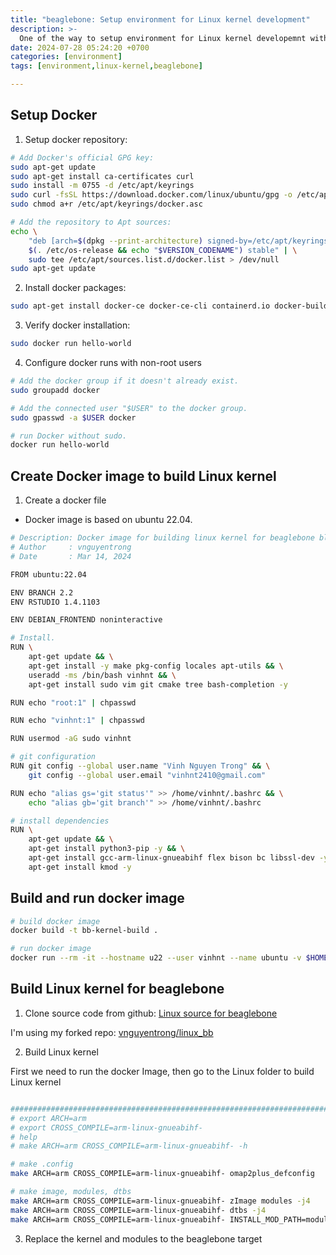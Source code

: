```yaml
---
title: "beaglebone: Setup environment for Linux kernel development"
description: >-
  One of the way to setup environment for Linux kernel developemnt with Beaglebone Black
date: 2024-07-28 05:24:20 +0700
categories: [environment]
tags: [environment,linux-kernel,beaglebone]

---
```


## Setup Docker

1. Setup docker repository:

```bash
# Add Docker's official GPG key:
sudo apt-get update
sudo apt-get install ca-certificates curl
sudo install -m 0755 -d /etc/apt/keyrings
sudo curl -fsSL https://download.docker.com/linux/ubuntu/gpg -o /etc/apt/keyrings/docker.asc
sudo chmod a+r /etc/apt/keyrings/docker.asc

# Add the repository to Apt sources:
echo \
    "deb [arch=$(dpkg --print-architecture) signed-by=/etc/apt/keyrings/docker.asc] https://download.docker.com/linux/ubuntu \
    $(. /etc/os-release && echo "$VERSION_CODENAME") stable" | \
    sudo tee /etc/apt/sources.list.d/docker.list > /dev/null
sudo apt-get update
```

2. Install docker packages:

```bash
sudo apt-get install docker-ce docker-ce-cli containerd.io docker-buildx-plugin docker-compose-plugin
```

3. Verify docker installation:

```bash
sudo docker run hello-world
```

4. Configure docker runs with non-root users

```bash
# Add the docker group if it doesn't already exist.
sudo groupadd docker

# Add the connected user "$USER" to the docker group.
sudo gpasswd -a $USER docker

# run Docker without sudo.
docker run hello-world
```

## Create Docker image to build Linux kernel

1. Create a docker file

- Docker image is based on ubuntu 22.04.

```bash
# Description: Docker image for building linux kernel for beaglebone black
# Author     : vnguyentrong
# Date       : Mar 14, 2024

FROM ubuntu:22.04

ENV BRANCH 2.2
ENV RSTUDIO 1.4.1103

ENV DEBIAN_FRONTEND noninteractive

# Install.
RUN \
    apt-get update && \
    apt-get install -y make pkg-config locales apt-utils && \
    useradd -ms /bin/bash vinhnt && \
    apt-get install sudo vim git cmake tree bash-completion -y

RUN echo "root:1" | chpasswd

RUN echo "vinhnt:1" | chpasswd

RUN usermod -aG sudo vinhnt

# git configuration
RUN git config --global user.name "Vinh Nguyen Trong" && \
    git config --global user.email "vinhnt2410@gmail.com"

RUN echo "alias gs='git status'" >> /home/vinhnt/.bashrc && \
    echo "alias gb='git branch'" >> /home/vinhnt/.bashrc

# install dependencies
RUN \
    apt-get update && \
    apt-get install python3-pip -y && \
    apt-get install gcc-arm-linux-gnueabihf flex bison bc libssl-dev -y && \
    apt-get install kmod -y

```

## Build and run docker image

```bash
# build docker image
docker build -t bb-kernel-build .

# run docker image
docker run --rm -it --hostname u22 --user vinhnt --name ubuntu -v $HOME:/home/vinhnt bb-kernel-build:latest /bin/bash

```

## Build Linux kernel for beaglebone

1. Clone source code from github: [Linux source for beaglebone](https://github.com/beagleboard/linux)

I'm using my forked repo: [vnguyentrong/linux_bb](https://github.com/vnguyentrong/linux_bb)

2. Build Linux kernel

First we need to run the docker Image, then go to the Linux folder to build Linux kernel

```bash

################################################################################
# export ARCH=arm
# export CROSS_COMPILE=arm-linux-gnueabihf-
# help 
# make ARCH=arm CROSS_COMPILE=arm-linux-gnueabihf- -h

# make .config
make ARCH=arm CROSS_COMPILE=arm-linux-gnueabihf- omap2plus_defconfig

# make image, modules, dtbs
make ARCH=arm CROSS_COMPILE=arm-linux-gnueabihf- zImage modules -j4
make ARCH=arm CROSS_COMPILE=arm-linux-gnueabihf- dtbs -j4
make ARCH=arm CROSS_COMPILE=arm-linux-gnueabihf- INSTALL_MOD_PATH=modules modules_install

```

3. Replace the kernel and modules to the beaglebone target
